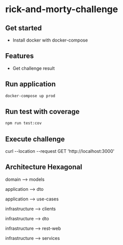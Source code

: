 # rick-and-morty-challenge

## Get started

- Install docker with docker-compose

## Features

- Get challenge result

## Run application

```bash
docker-compose up prod
```

## Run test with coverage

```bash
npm run test:cov
```

## Execute challenge

curl --location --request GET 'http://localhost:3000'  


## Architecture Hexagonal

domain --> models

application --> dto

application --> use-cases

infrastructure --> clients

infrastructure --> dto

infrastructure --> rest-web

infrastructure --> services
